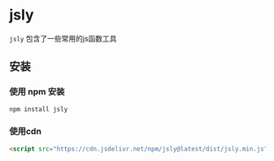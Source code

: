 # jsly

`jsly` 包含了一些常用的js函数工具

## 安装

### 使用 npm 安装

```bash
npm install jsly
```

### 使用cdn
```html
<script src="https://cdn.jsdelivr.net/npm/jsly@latest/dist/jsly.min.js"></script>
```